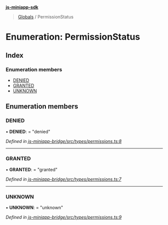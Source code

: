 **[js-miniapp-sdk](../README.md)**

> [Globals](../README.md) / PermissionStatus

# Enumeration: PermissionStatus

## Index

### Enumeration members

* [DENIED](permissionstatus.md#denied)
* [GRANTED](permissionstatus.md#granted)
* [UNKNOWN](permissionstatus.md#unknown)

## Enumeration members

### DENIED

•  **DENIED**:  = "denied"

*Defined in [js-miniapp-bridge/src/types/permissions.ts:8](https://github.com/rakutentech/js-miniapp/blob/759cace/js-miniapp-bridge/src/types/permissions.ts#L8)*

___

### GRANTED

•  **GRANTED**:  = "granted"

*Defined in [js-miniapp-bridge/src/types/permissions.ts:7](https://github.com/rakutentech/js-miniapp/blob/759cace/js-miniapp-bridge/src/types/permissions.ts#L7)*

___

### UNKNOWN

•  **UNKNOWN**:  = "unknown"

*Defined in [js-miniapp-bridge/src/types/permissions.ts:9](https://github.com/rakutentech/js-miniapp/blob/759cace/js-miniapp-bridge/src/types/permissions.ts#L9)*
